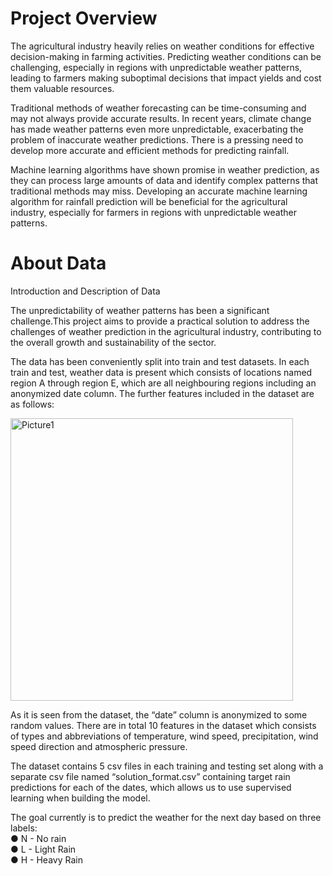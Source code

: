 # Project Overview

The agricultural industry heavily relies on weather conditions for effective decision-making in farming activities. Predicting weather conditions can be challenging, especially in regions with unpredictable weather patterns, leading to farmers making suboptimal decisions that impact yields and cost them valuable resources. 

Traditional methods of weather forecasting can be time-consuming and may not always provide accurate results. In recent years, climate change has made weather patterns even more unpredictable, exacerbating the problem of inaccurate weather predictions. There is a pressing need to develop more accurate and efficient methods for predicting rainfall.

Machine learning algorithms have shown promise in weather prediction, as they can process large amounts of data and identify complex patterns that traditional methods may miss. Developing an accurate machine learning algorithm for rainfall prediction will be beneficial for the agricultural industry, especially for farmers in regions with unpredictable weather patterns.

# About Data

Introduction and Description of Data

The unpredictability of weather patterns has been a significant challenge.This project aims to provide a practical solution to address the challenges of weather prediction in the agricultural industry, contributing to the overall growth and sustainability of the sector.

The data has been conveniently split into train and test datasets. In each train and test, weather data is present which consists of locations named region A through region E, which are all neighbouring regions including an anonymized date column. The further features included in the dataset are as follows:

<img width="452" alt="Picture1" src="https://github.com/jainammshahh/Predicting-rainfall-with-machine-learning/assets/114266749/c411c216-e4ef-4e67-9bad-0547c26931ef">

As it is seen from the dataset, the “date” column is anonymized to some random values. There are in total 10 features in the dataset which consists of types and abbreviations of  temperature, wind speed, precipitation, wind speed direction and atmospheric pressure.

The dataset contains 5 csv files in each training and testing set along with a separate csv file named “solution_format.csv” containing target rain predictions for each of the dates, which allows us to use supervised learning when building the model.


The goal currently is to predict the weather for the next day based on three labels:  
●	N - No rain  
●	L - Light Rain  
●	H - Heavy Rain  
